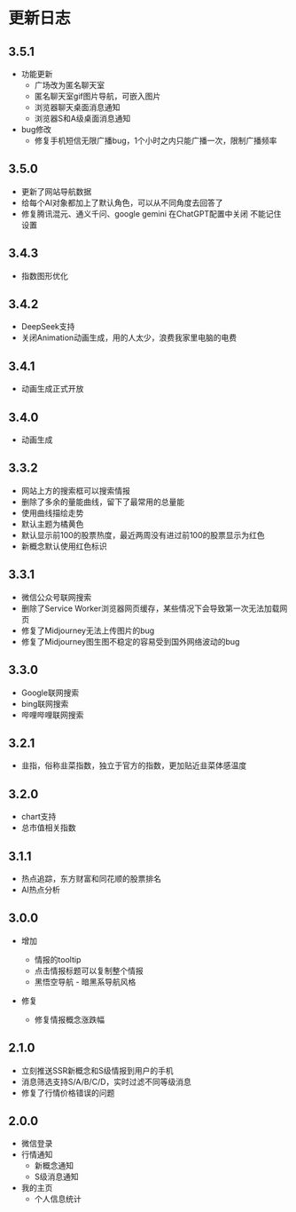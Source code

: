 # 更新日志

## 3.5.1

- 功能更新
  - 广场改为匿名聊天室
  - 匿名聊天室gif图片导航，可嵌入图片
  - 浏览器聊天桌面消息通知
  - 浏览器S和A级桌面消息通知
- bug修改
  - 修复手机短信无限广播bug，1个小时之内只能广播一次，限制广播频率 

## 3.5.0

- 更新了网站导航数据
- 给每个AI对象都加上了默认角色，可以从不同角度去回答了
- 修复腾讯混元、通义千问、google gemini 在ChatGPT配置中关闭 不能记住设置

## 3.4.3

- 指数图形优化

## 3.4.2

- DeepSeek支持
- 关闭Animation动画生成，用的人太少，浪费我家里电脑的电费

## 3.4.1

- 动画生成正式开放

## 3.4.0

- 动画生成

## 3.3.2

- 网站上方的搜索框可以搜索情报
- 删除了多余的量能曲线，留下了最常用的总量能
- 使用曲线描绘走势
- 默认主题为橘黄色
- 默认显示前100的股票热度，最近两周没有进过前100的股票显示为红色
- 新概念默认使用红色标识

## 3.3.1

- 微信公众号联网搜索
- 删除了Service Worker浏览器网页缓存，某些情况下会导致第一次无法加载网页
- 修复了Midjourney无法上传图片的bug
- 修复了Midjourney图生图不稳定的容易受到国外网络波动的bug

## 3.3.0

- Google联网搜索
- bing联网搜索
- 哔哩哔哩联网搜索

## 3.2.1

- 韭指，俗称韭菜指数，独立于官方的指数，更加贴近韭菜体感温度

## 3.2.0

- chart支持
- 总市值相关指数

## 3.1.1

- 热点追踪，东方财富和同花顺的股票排名
- AI热点分析

## 3.0.0

- 增加
    - 情报的tooltip
    - 点击情报标题可以复制整个情报
    - 黑悟空导航 - 暗黑系导航风格

- 修复
    - 修复情报概念涨跌幅

## 2.1.0

- 立刻推送SSR新概念和S级情报到用户的手机
- 消息筛选支持S/A/B/C/D，实时过滤不同等级消息
- 修复了行情价格错误的问题

## 2.0.0

- 微信登录
- 行情通知
    - 新概念通知
    - S级消息通知
- 我的主页
    - 个人信息统计